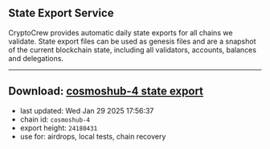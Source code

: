 ## State Export Service
CryptoCrew provides automatic daily state exports for all chains we validate. State export files can be used as genesis files and are a snapshot of the current blockchain state, including all validators, accounts, balances and delegations.

---
**Download: [cosmoshub-4 state export](https://dl-eu2.ccvalidators.com/SERVICE/cosmoshub/cosmoshub-4_export_24180431.json)**
---

- last updated: Wed Jan 29 2025 17:56:37
- chain id: `cosmoshub-4`
- export height: `24180431`
- use for: airdrops, local tests, chain recovery
